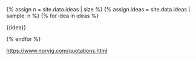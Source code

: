 ---
---


<article>
{% assign n = site.data.ideas | size %}
{% assign ideas = site.data.ideas | sample: n %}
{% for idea in ideas %}
<p style="white-space: pre-line;">{{idea}}</p>
{% endfor %}
</article>

<https://www.norvig.com/quotations.html>
